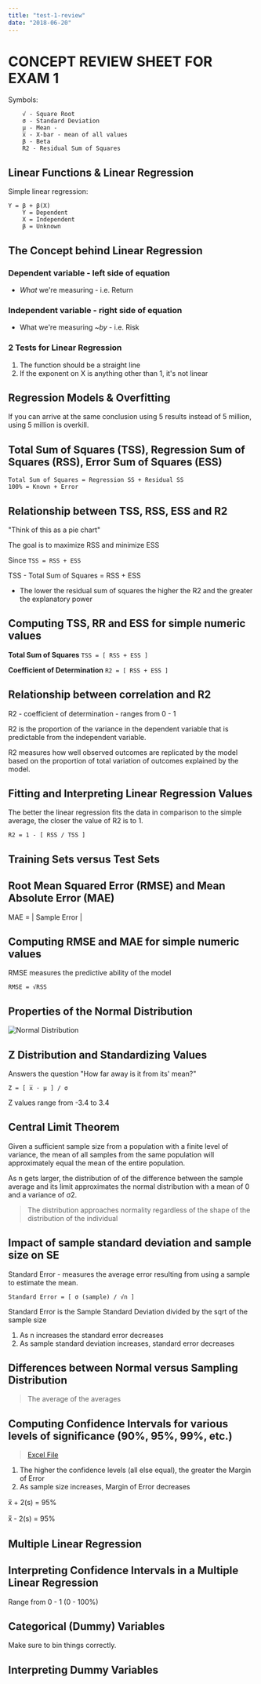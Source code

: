 ```yaml
---
title: "test-1-review"
date: "2018-06-20"
---
```


# CONCEPT REVIEW SHEET FOR EXAM 1

Symbols:
```
    √ - Square Root
    σ - Standard Deviation
    μ - Mean - 
    x̅ - X-bar - mean of all values
    β - Beta
    R2 - Residual Sum of Squares
```
## Linear Functions & Linear Regression

Simple linear regression: 
```
Y = β + β(X)
    Y = Dependent
    X = Independent
    β = Unknown
```
## The Concept behind Linear Regression

### Dependent variable - left side of equation
 * _What_ we're measuring - i.e. Return

### Independent variable - right side of equation
 * What we're measuring _~by_ - i.e. Risk

### 2 Tests for Linear Regression
  1. The function should be a straight line
  2. If the exponent on X is anything other than 1, it's not linear

## Regression Models & Overfitting

If you can arrive at the same conclusion using 5 results instead of 5 million, using 5 million is overkill.

## Total Sum of Squares (TSS), Regression Sum of Squares (RSS), Error Sum of Squares (ESS)

```    
Total Sum of Squares = Regression SS + Residual SS
100% = Known + Error
``` 

## Relationship between TSS, RSS, ESS and R2

"Think of this as a pie chart"

The goal is to maximize RSS and minimize ESS

Since `TSS = RSS + ESS` 

TSS - Total Sum of Squares = RSS + ESS
  * The lower the residual sum of squares the higher the R2 and the greater the explanatory power

## Computing TSS, RR and ESS for simple numeric values

**Total Sum of Squares** `TSS = [ RSS + ESS ]`

**Coefficient of Determination** `R2 = [ RSS + ESS ]`

## Relationship between correlation and R2

R2 - coefficient of determination - ranges from 0 - 1

R2 is the proportion of the variance in the dependent variable that is predictable from the independent variable.

R2 measures how well observed outcomes are replicated by the model based on the proportion of total variation of outcomes explained by the model.

## Fitting and Interpreting Linear Regression Values

The better the linear regression fits the data in comparison to the simple average, the closer the value of R2 is to 1.
```
R2 = 1 - [ RSS / TSS ]
```
## Training Sets versus Test Sets



## Root Mean Squared Error (RMSE) and Mean Absolute Error (MAE)

MAE = | Sample Error |

## Computing RMSE and MAE for simple numeric values

RMSE measures the predictive ability of the model
```
RMSE = √RSS
```
## Properties of the Normal Distribution

![Normal Distribution](https://en.wikipedia.org/wiki/Normal_distribution#/media/File:Empirical_Rule.png)

## Z Distribution and Standardizing Values

Answers the question "How far away is it from its' mean?"
```
Z = [ x̅ - μ ] / σ
```
Z values range from -3.4 to 3.4

## Central Limit Theorem

Given a sufficient sample size from a population with a finite level of variance, the mean of all samples from the same population will approximately equal the mean of the entire population.

As n gets larger, the distribution of of the difference between the sample average and its limit approximates the normal distribution with a mean of 0 and a variance of σ2.

> The distribution approaches normality regardless of the shape of the distribution of the individual

## Impact of sample standard deviation and sample size on SE

Standard Error - measures the average error resulting from using a sample to estimate the mean.

`Standard Error = [ σ (sample) / √n ]`

Standard Error is the Sample Standard Deviation divided by the sqrt of the sample size

1. As n increases the standard error decreases
2. As sample standard deviation increases, standard error decreases

## Differences between Normal versus Sampling Distribution

> The average of the averages

## Computing Confidence Intervals for various levels of significance (90%, 95%, 99%, etc.)
>[Excel File](https://hawksrockhurst-my.sharepoint.com:443/:x:/g/personal/powellpr_hawks_rockhurst_edu/Ee1lYpOdtMxMhOrWMMCpn7EBWoBYP_xr9ypzqvV5WUPSWg?email=prp1277%40gmail.com&e=kd6gQq)
1. The higher the confidence levels (all else equal), the greater the Margin of Error
2. As sample size increases, Margin of Error decreases

x̅ + 2(s) = 95%

x̅ - 2(s) = 95%

## Multiple Linear Regression



## Interpreting Confidence Intervals in a Multiple Linear Regression

Range from 0 - 1 (0 - 100%)



## Categorical (Dummy) Variables

Make sure to bin things correctly.



## Interpreting Dummy Variables

